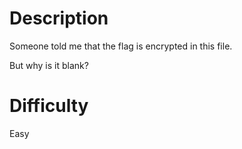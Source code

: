 # Description
Someone told me that the flag is encrypted in this file.

But why is it blank?

# Difficulty
Easy